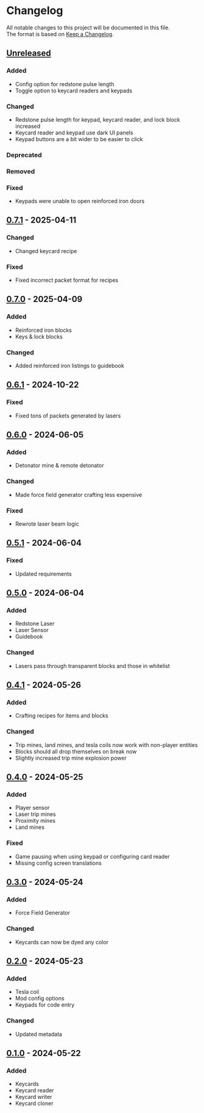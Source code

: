 # Changelog

All notable changes to this project will be documented in this file.  
The format is based on [Keep a Changelog](https://keepachangelog.com/en/1.1.0/).

## [Unreleased]

### Added

- Config option for redstone pulse length
- Toggle option to keycard readers and keypads

### Changed

- Redstone pulse length for keypad, keycard reader, and lock block increased
- Keycard reader and keypad use dark UI panels
- Keypad buttons are a bit wider to be easier to click

### Deprecated

### Removed

### Fixed

- Keypads were unable to open reinforced iron doors

## [0.7.1] - 2025-04-11

### Changed

- Changed keycard recipe

### Fixed

- Fixed incorrect packet format for recipes

## [0.7.0] - 2025-04-09

### Added

- Reinforced iron blocks
- Keys & lock blocks

### Changed

- Added reinforced iron listings to guidebook

## [0.6.1] - 2024-10-22

### Fixed

- Fixed tons of packets generated by lasers

## [0.6.0] - 2024-06-05

### Added

- Detonator mine & remote detonator

### Changed

- Made force field generator crafting less expensive

### Fixed

- Rewrote laser beam logic

## [0.5.1] - 2024-06-04

### Fixed

- Updated requirements

## [0.5.0] - 2024-06-04

### Added

- Redstone Laser
- Laser Sensor
- Guidebook

### Changed

- Lasers pass through transparent blocks and those in whitelist

## [0.4.1] - 2024-05-26

### Added

- Crafting recipes for items and blocks

### Changed

- Trip mines, land mines, and tesla coils now work with non-player entities
- Blocks should all drop themselves on break now
- Slightly increased trip mine explosion power

## [0.4.0] - 2024-05-25

### Added

- Player sensor
- Laser trip mines
- Proximity mines
- Land mines

### Fixed

- Game pausing when using keypad or configuring card reader
- Missing config screen translations

## [0.3.0] - 2024-05-24

### Added

- Force Field Generator

### Changed

- Keycards can now be dyed any color

## [0.2.0] - 2024-05-23

### Added

- Tesla coil
- Mod config options
- Keypads for code entry

### Changed

- Updated metadata

## [0.1.0] - 2024-05-22

### Added

- Keycards
- Keycard reader
- Keycard writer
- Keycard cloner

[Unreleased]: https://github.com/andersmmg/LockAndBlock/compare/v0.7.1...HEAD

[0.7.1]: https://github.com/andersmmg/LockAndBlock/compare/v0.7.0...v0.7.1
[0.7.0]: https://github.com/andersmmg/LockAndBlock/compare/v0.6.1...v0.7.0
[0.6.1]: https://github.com/andersmmg/LockAndBlock/compare/v0.6.0...v0.6.1
[0.6.0]: https://github.com/andersmmg/LockAndBlock/compare/v0.5.1...v0.6.0
[0.5.1]: https://github.com/andersmmg/LockAndBlock/compare/v0.5.0...v0.5.1
[0.5.0]: https://github.com/andersmmg/LockAndBlock/compare/v0.4.1...v0.5.0
[0.4.1]: https://github.com/andersmmg/LockAndBlock/compare/v0.4.0...v0.4.1
[0.4.0]: https://github.com/andersmmg/LockAndBlock/compare/v0.3.0...v0.4.0
[0.3.0]: https://github.com/andersmmg/LockAndBlock/compare/v0.2.0...v0.3.0
[0.2.0]: https://github.com/andersmmg/LockAndBlock/compare/v0.1.0...v0.2.0
[0.1.0]: https://github.com/andersmmg/LockAndBlock/compare/v0.0.0...v0.1.0
